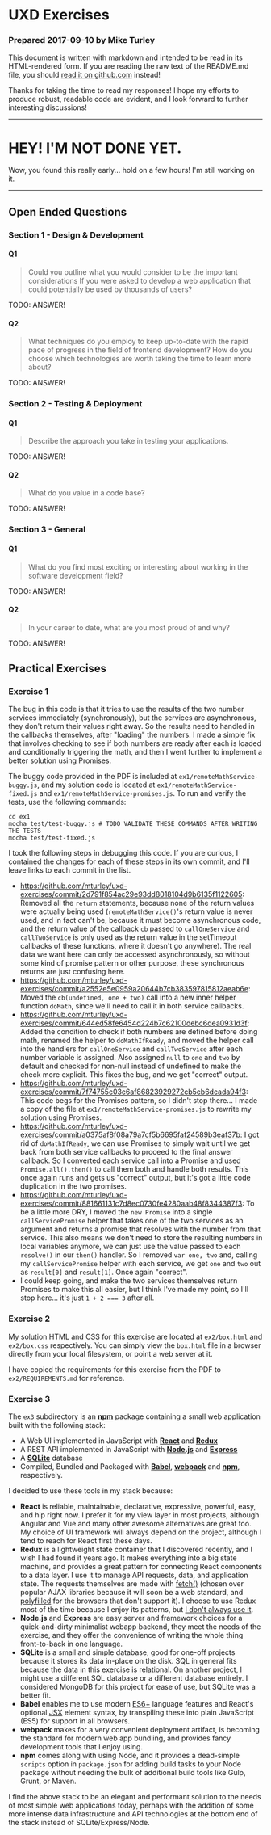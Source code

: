 # UXD Exercises

### Prepared 2017-09-10 by Mike Turley

This document is written with markdown and intended to be read in its HTML-rendered form. If you are reading the raw text of the README.md file, you should [read it on github.com](https://github.com/mturley/uxd-exercises) instead!

Thanks for taking the time to read my responses!  I hope my efforts to produce robust, readable code are evident, and I look forward to further interesting discussions!

---

# HEY! I'M NOT DONE YET.

Wow, you found this really early... hold on a few hours! I'm still working on it.

---

## Open Ended Questions

### Section 1 - Design & Development

#### Q1

> Could you outline what you would consider to be the important considerations If you were
asked to develop a web application that could potentially be used by thousands of users?

TODO: ANSWER!

#### Q2

> What techniques do you employ to keep up-to-date with the rapid pace of progress in the
field of frontend development? How do you choose which technologies are worth taking the
time to learn more about?

TODO: ANSWER!

### Section 2 - Testing & Deployment

#### Q1

> Describe the approach you take in testing your applications.

TODO: ANSWER!

#### Q2

> What do you value in a code base?

TODO: ANSWER!

### Section 3 - General

#### Q1

> What do you find most exciting or interesting about working in the software development
field?

TODO: ANSWER!

#### Q2

> In your career to date, what are you most proud of and why?

TODO: ANSWER!

## Practical Exercises

### Exercise 1

The bug in this code is that it tries to use the results of the two number services immediately (synchronously), but the services are asynchronous, they don't return their values right away. So the results need to handled in the callbacks themselves, after "loading" the numbers. I made a simple fix that involves checking to see if both numbers are ready after each is loaded and conditionally triggering the math, and then I went further to implement a better solution using Promises.

The buggy code provided in the PDF is included at `ex1/remoteMathService-buggy.js`, and my solution code is located at `ex1/remoteMathService-fixed.js` and `ex1/remoteMathService-promises.js`. To run and verify the tests, use the following commands:

```
cd ex1
mocha test/test-buggy.js # TODO VALIDATE THESE COMMANDS AFTER WRITING THE TESTS
mocha test/test-fixed.js
```

I took the following steps in debugging this code. If you are curious, I contained the changes for each of these steps in its own commit, and I'll leave links to each commit in the list.

* https://github.com/mturley/uxd-exercises/commit/2d791f854ac29e93dd8018104d9b6135f1122605: Removed all the `return` statements, because none of the return values were actually being used (`remoteMathService()`'s return value is never used, and in fact can't be, because it must become asynchronous code, and the return value of the callback `cb` passed to `callOneService` and `callTwoService` is only used as the return value in the setTimeout callbacks of these functions, where it doesn't go anywhere). The real data we want here can only be accessed asynchronously, so without some kind of promise pattern or other purpose, these synchronous returns are just confusing here.
* https://github.com/mturley/uxd-exercises/commit/a2552e5e0959a20644b7cb383597815812aeab6e: Moved the `cb(undefined, one + two)` call into a new inner helper function `doMath`, since we'll need to call it in both service callbacks.
* https://github.com/mturley/uxd-exercises/commit/644ed58fe6454d224b7c62100debc6dea0931d3f: Added the condition to check if both numbers are defined before doing math, renamed the helper to `doMathIfReady`, and moved the helper call into the handlers for `callOneService` and `callTwoService` after each number variable is assigned. Also assigned `null` to `one` and `two` by default and checked for non-null instead of undefined to make the check more explicit. This fixes the bug, and we get "correct" output.
* https://github.com/mturley/uxd-exercises/commit/7f74755c03c6af86823929272cb5cb6dcada94f3: This code begs for the Promises pattern, so I didn't stop there... I made a copy of the file at `ex1/remoteMathService-promises.js` to rewrite my solution using Promises.
* https://github.com/mturley/uxd-exercises/commit/a0375af8f08a79a7cf5b6695faf24589b3eaf37b: I got rid of `doMathIfReady`, we can use Promises to simply wait until we get back from both service callbacks to proceed to the final answer callback. So I converted each service call into a Promise and used `Promise.all().then()` to call them both and handle both results. This once again runs and gets us "correct" output, but it's got a little code duplication in the two promises.
* https://github.com/mturley/uxd-exercises/commit/881661131c7d8ec0730fe4280aab48f8344387f3: To be a little more DRY, I moved the `new Promise` into a single `callServicePromise` helper that takes one of the two services as an argument and returns a promise that resolves with the number from that service. This also means we don't need to store the resulting numbers in local variables anymore, we can just use the value passed to each `resolve()` in our `then()` handler. So I removed `var one, two` and, calling my `callServicePromise` helper with each service, we get `one` and `two` out as `result[0]` and `result[1]`. Once again "correct".
* I could keep going, and make the two services themselves return Promises to make this all easier, but I think I've made my point, so I'll stop here... it's just `1 + 2 === 3` after all.

### Exercise 2

My solution HTML and CSS for this exercise are located at `ex2/box.html` and `ex2/box.css` respectively. You can simply view the `box.html` file in a browser directly from your local filesystem, or point a web server at it.

I have copied the requirements for this exercise from the PDF to `ex2/REQUIREMENTS.md` for reference.

### Exercise 3

The `ex3` subdirectory is an **[npm](https://www.npmjs.com/)** package containing a small web application built with the following stack:

* A Web UI implemented in JavaScript with **[React](https://facebook.github.io/react/)** and **[Redux](http://redux.js.org/)**
* A REST API implemented in JavaScript with **[Node.js](https://nodejs.org/en/)** and **[Express](https://expressjs.com/)**
* A **[SQLite](https://www.sqlite.org/)** database
* Compiled, Bundled and Packaged with **[Babel](https://babeljs.io/)**, **[webpack](https://webpack.js.org/)** and **[npm](https://www.npmjs.com/)**, respectively.

I decided to use these tools in my stack because:

* **React** is reliable, maintainable, declarative, expressive, powerful, easy, and hip right now. I prefer it for my view layer in most projects, although Angular and Vue and many other awesome alternatives are great too. My choice of UI framework will always depend on the project, although I tend to reach for React first these days.
* **Redux** is a lightweight state container that I discovered recently, and I wish I had found it years ago. It makes everything into a big state machine, and provides a great pattern for connecting React components to a data layer. I use it to manage API requests, data, and application state. The requests themselves are made with [fetch()](https://developer.mozilla.org/en-US/docs/Web/API/WindowOrWorkerGlobalScope/fetch) (chosen over popular AJAX libraries because it will soon be a web standard, and [polyfilled](https://en.wikipedia.org/wiki/Polyfill) for the browsers that don't support it). I choose to use Redux most of the time because I enjoy its patterns, but [I don't always use it](https://medium.com/@dan_abramov/you-might-not-need-redux-be46360cf367).
* **Node.js** and **Express** are easy server and framework choices for a quick-and-dirty minimalist webapp backend, they meet the needs of the exercise, and they offer the convenience of writing the whole thing front-to-back in one language.
* **SQLite** is a small and simple database, good for one-off projects because it stores its data in-place on the disk. SQL in general fits because the data in this exercise is relational. On another project, I might use a different SQL database or a different database entirely. I considered MongoDB for this project for ease of use, but SQLite was a better fit.
* **Babel** enables me to use modern [ES6+](http://es6-features.org/) language features and React's optional [JSX](https://facebook.github.io/react/docs/introducing-jsx.html) element syntax, by transpiling these into plain JavaScript (ES5) for support in all browsers.
* **webpack** makes for a very convenient deployment artifact, is becoming the standard for modern web app bundling, and provides fancy development tools that I enjoy using.
* **npm** comes along with using Node, and it provides a dead-simple `scripts` option in `package.json` for adding build tasks to your Node package without needing the bulk of additional build tools like Gulp, Grunt, or Maven.

I find the above stack to be an elegant and performant solution to the needs of most simple web applications today, perhaps with the addition of some more intense data infrastructure and API technologies at the bottom end of the stack instead of SQLite/Express/Node.
